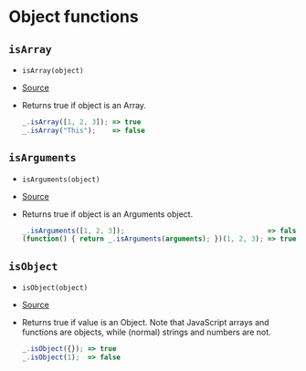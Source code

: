 # Object functions

## `isArray`

+ `isArray(object)`
+ [Source](../modules/isArray.js)
+ Returns true if object is an Array. 
  
  ``` javascript
  _.isArray([1, 2, 3]); => true
  _.isArray("This");    => false
  ```

## `isArguments`

+ `isArguments(object)`
+ [Source](../modules/isArguments.js)
+ Returns true if object is an Arguments object. 

  ``` javascript
  _.isArguments([1, 2, 3]);                                   => false
  (function() { return _.isArguments(arguments); })(1, 2, 3); => true
  ```

## `isObject`

+ `isObject(object)`
+ [Source](../modules/isObject.js)
+ Returns true if value is an Object. Note that JavaScript arrays and functions are 
  objects, while (normal) strings and numbers are not.

  ``` javascript
  _.isObject({}); => true
  _.isObject(1);  => false
  ```